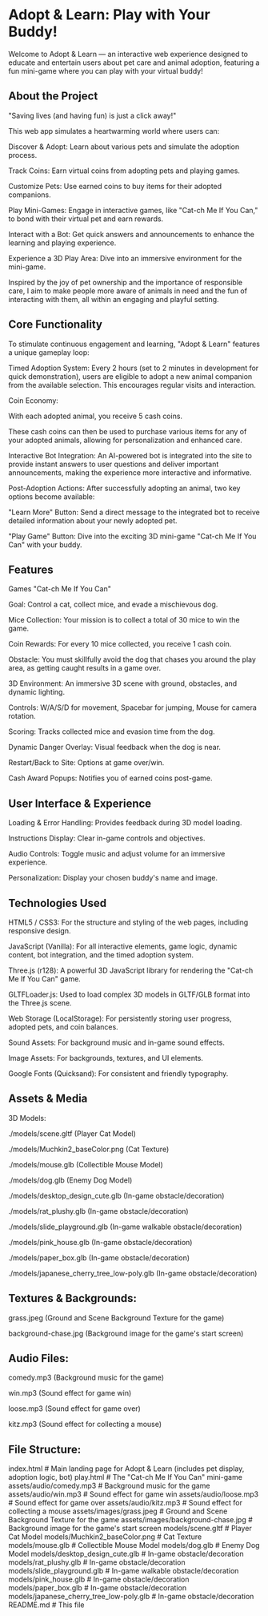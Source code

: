 # Adopt & Learn: Play with Your Buddy!
Welcome to Adopt & Learn — an interactive web experience designed to educate and entertain users about pet care and animal adoption, featuring a fun mini-game where you can play with your virtual buddy!

## About the Project
"Saving lives (and having fun) is just a click away!"

This web app simulates a heartwarming world where users can:

Discover & Adopt: Learn about various pets and simulate the adoption process.

Track Coins: Earn virtual coins from adopting pets and playing games.

Customize Pets: Use earned coins to buy items for their adopted companions.

Play Mini-Games: Engage in interactive games, like "Cat-ch Me If You Can," to bond with their virtual pet and earn rewards.

Interact with a Bot: Get quick answers and announcements to enhance the learning and playing experience.

Experience a 3D Play Area: Dive into an immersive environment for the mini-game.

Inspired by the joy of pet ownership and the importance of responsible care, I aim to make people more aware of animals in need and the fun of interacting with them, all within an engaging and playful setting.

## Core Functionality
To stimulate continuous engagement and learning, "Adopt & Learn" features a unique gameplay loop:

Timed Adoption System: Every 2 hours (set to 2 minutes in development for quick demonstration), users are eligible to adopt a new animal companion from the available selection. This encourages regular visits and interaction.

Coin Economy:

With each adopted animal, you receive 5 cash coins.

These cash coins can then be used to purchase various items for any of your adopted animals, allowing for personalization and enhanced care.

Interactive Bot Integration: An AI-powered bot is integrated into the site to provide instant answers to user questions and deliver important announcements, making the experience more interactive and informative.

Post-Adoption Actions: After successfully adopting an animal, two key options become available:

"Learn More" Button: Send a direct message to the integrated bot to receive detailed information about your newly adopted pet.

"Play Game" Button: Dive into the exciting 3D mini-game "Cat-ch Me If You Can" with your buddy.

## Features
Games
"Cat-ch Me If You Can"

Goal: Control a cat, collect mice, and evade a mischievous dog.

Mice Collection: Your mission is to collect a total of 30 mice to win the game.

Coin Rewards: For every 10 mice collected, you receive 1 cash coin.

Obstacle: You must skillfully avoid the dog that chases you around the play area, as getting caught results in a game over.

3D Environment: An immersive 3D scene with ground, obstacles, and dynamic lighting.

Controls: W/A/S/D for movement, Spacebar for jumping, Mouse for camera rotation.

Scoring: Tracks collected mice and evasion time from the dog.

Dynamic Danger Overlay: Visual feedback when the dog is near.

Restart/Back to Site: Options at game over/win.

Cash Award Popups: Notifies you of earned coins post-game.

## User Interface & Experience
Loading & Error Handling: Provides feedback during 3D model loading.

Instructions Display: Clear in-game controls and objectives.

Audio Controls: Toggle music and adjust volume for an immersive experience.

Personalization: Display your chosen buddy's name and image.
## Technologies Used
HTML5 / CSS3: For the structure and styling of the web pages, including responsive design.

JavaScript (Vanilla): For all interactive elements, game logic, dynamic content, bot integration, and the timed adoption system.

Three.js (r128): A powerful 3D JavaScript library for rendering the "Cat-ch Me If You Can" game.

GLTFLoader.js: Used to load complex 3D models in GLTF/GLB format into the Three.js scene.

Web Storage (LocalStorage): For persistently storing user progress, adopted pets, and coin balances.

Sound Assets: For background music and in-game sound effects.

Image Assets: For backgrounds, textures, and UI elements.

Google Fonts (Quicksand): For consistent and friendly typography.

## Assets & Media
3D Models:

./models/scene.gltf (Player Cat Model)

./models/Muchkin2_baseColor.png (Cat Texture)

./models/mouse.glb (Collectible Mouse Model)

./models/dog.glb (Enemy Dog Model)

./models/desktop_design_cute.glb (In-game obstacle/decoration)

./models/rat_plushy.glb (In-game obstacle/decoration)

./models/slide_playground.glb (In-game walkable obstacle/decoration)

./models/pink_house.glb (In-game obstacle/decoration)

./models/paper_box.glb (In-game obstacle/decoration)

./models/japanese_cherry_tree_low-poly.glb (In-game obstacle/decoration)

## Textures & Backgrounds:

grass.jpeg (Ground and Scene Background Texture for the game)

background-chase.jpg (Background image for the game's start screen)

## Audio Files:

comedy.mp3 (Background music for the game)

win.mp3 (Sound effect for game win)

loose.mp3 (Sound effect for game over)

kitz.mp3 (Sound effect for collecting a mouse)

## File Structure:
index.html # Main landing page for Adopt & Learn (includes pet display, adoption logic, bot)
play.html # The "Cat-ch Me If You Can" mini-game
assets/audio/comedy.mp3 # Background music for the game
assets/audio/win.mp3 # Sound effect for game win
assets/audio/loose.mp3 # Sound effect for game over
assets/audio/kitz.mp3 # Sound effect for collecting a mouse
assets/images/grass.jpeg # Ground and Scene Background Texture for the game
assets/images/background-chase.jpg # Background image for the game's start screen
models/scene.gltf # Player Cat Model
models/Muchkin2_baseColor.png # Cat Texture
models/mouse.glb # Collectible Mouse Model
models/dog.glb # Enemy Dog Model
models/desktop_design_cute.glb # In-game obstacle/decoration
models/rat_plushy.glb # In-game obstacle/decoration
models/slide_playground.glb # In-game walkable obstacle/decoration
models/pink_house.glb # In-game obstacle/decoration
models/paper_box.glb # In-game obstacle/decoration
models/japanese_cherry_tree_low-poly.glb # In-game obstacle/decoration
README.md # This file

